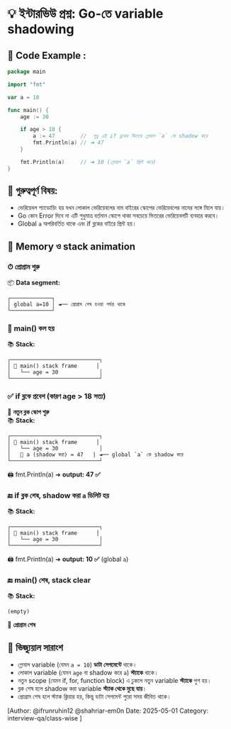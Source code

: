 # 💡 ইন্টারভিউ প্রশ্ন: Go-তে variable shadowing

## 🧪 Code Example :

```go
package main

import "fmt"

var a = 10

func main() {
    age := 30

    if age > 18 {
        a := 47        //  শুধু এই if ব্লকের ভিতরে গ্লোবাল `a` কে shadow করে
        fmt.Println(a) // ➜ 47
    }

    fmt.Println(a)     // ➜ 10 (গ্লোবাল `a` প্রিন্ট করে)
}
```

## 📌 গুরুত্বপূর্ণ বিষয়:

- ভেরিয়েবল শ্যাডোয়িং হয় যখন লোকাল ভেরিয়েবলের নাম বাইরের স্কোপের ভেরিয়েবলের নামের সঙ্গে মিলে যায়।
- Go কোন Error দিবে না এটি শুধুমাত্র বর্তমান স্কোপে থাকা সবচেয়ে ভিতরের ভেরিয়েবলটি ব্যবহার করবে।
- Global `a` অপরিবর্তিত থাকে এবং if ব্লকের বাইরে প্রিন্ট হয়।

## 🧠 Memory ও stack animation

### ⏱ প্রোগ্রাম শুরু

📦 **Data segment:**

```
┌─────────────┐
│ global a=10 │ ◄── প্রোগ্রাম শেষ হওয়া পর্যন্ত থাকে
└─────────────┘
```

### 🚀 main() কল হয়

📚 **Stack:**

```
┌────────────────────────────┐
│ 🧩 main() stack frame      │
│   └── age = 30             │
└────────────────────────────┘
```

### ✅ if ব্লকে প্রবেশ (কারণ age > 18 সত্য)

🧱 **নতুন ব্লক স্কোপ শুরু**  
📚 **Stack:**

```
┌────────────────────────────┐
│ 🧩 main() stack frame      │
│   └── age = 30             │
│   🔸 a (shadow করা) = 47   | ◄── global `a` কে shadow করে
└────────────────────────────┘
```

🖨️ fmt.Println(a) ➜ **output: 47 ✅**

### 🔚 if ব্লক শেষ, shadow করা `a` ডিলিট হয়

📚 **Stack:**

```
┌────────────────────────────┐
│ 🧩 main() stack frame      │
│   └── age = 30             │
└────────────────────────────┘
```

🖨️ fmt.Println(a) ➜ **output: 10 ✅** (global `a`)

### 🔚 main() শেষ, stack clear

📚 **Stack:**

```
(empty)
```

🧼 **প্রোগ্রাম শেষ**

## 📌 ভিজ্যুয়াল সারাংশ

- গ্লোবাল variable (যেমন `a = 10`) **ডাটা সেগমেন্টে** থাকে।
- লোকাল variable (যেমন `age` বা shadow করে `a`) **স্ট্যাকে** থাকে।
- নতুন scope (যেমন if, for, function block) এ ঢুকলে নতুন variable **স্ট্যাকে** পুশ হয়।
- ব্লক শেষ হলে shadow করা variable **স্ট্যাক থেকে মুছে যায়**।
- প্রোগ্রাম শেষ হলে স্ট্যাক ক্লিয়ার হয়, কিন্তু ডাটা সেগমেন্ট পুরো সময় জীবিত থাকে।

[Author: @ifrunruhin12 @shahriar-em0n Date: 2025-05-01 Category: interview-qa/class-wise ]
